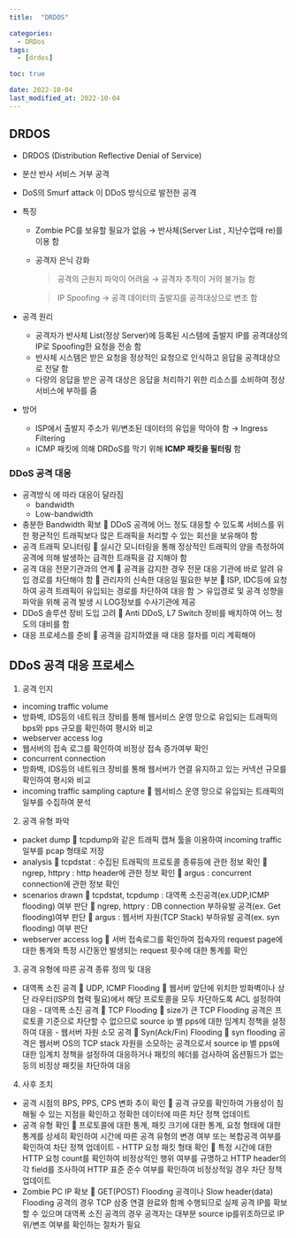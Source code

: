 ```yaml
---
title:  "DRDOS" 

categories:
  - DRDos
tags:
  - [drdos]

toc: true

date: 2022-10-04
last_modified_at: 2022-10-04
---
```


## DRDOS

- DRDOS (Distribution Reflective Denial of Service)

- 분산 반사 서비스 거부 공격

- DoS의 Smurf attack 이 DDoS 방식으로 발전한 공격

- 특징

  - Zombie PC를 보유할 필요가 없음 → 반사체(Server List , 지난수업때 re)를 이용 함

  - 공격자 은닉 강화

    > 공격의 근원지 파악이 어려움 → 공격자 추적이 거의 불가능 함

    > IP Spoofing → 공격 데이터의 출발지를 공격대상으로 변조 함

- 공격 원리
  - 공격자가 반사체 List(정상 Server)에 등록된 시스템에 출발지 IP를 공격대상의 IP로 Spoofing한 요청을 전송 함
  - 반사체 시스템은 받은 요청을 정상적인 요청으로 인식하고 응답을 공격대상으로 전달 함
  - 다량의 응답을 받은 공격 대상은 응답을 처리하기 위한 리소스를 소비하여 정상 서비스에 부하를 줌

- 방어
  - ISP에서 출발지 주소가 위/변조된 데이터의 유입을 막아야 함 → Ingress Filtering
  - ICMP 패킷에 의해 DRDoS를 막기 위해 **ICMP 패킷을 필터링** 함

### DDoS 공격 대응

- 공격방식 에 따라 대응이 달라짐
  - bandwidth
  - Low-bandwidth
- 충분한 Bandwidth 확보  DDoS 공격에 어느 정도 대응할 수 있도록 서비스를 위한 평균적인 트래픽보다 많은 트래픽을 처리할 수 있는 회선을 보유해야 함
- 공격 트래픽 모니터링  실시간 모니터링을 통해 정상적인 트래픽의 양을 측정하여 공격에 의해 발생하는 급격한 트래픽을 감 지해야 함
- 공격 대응 전문기관과의 연계  공격을 감지한 경우 전문 대응 기관에 바로 알려 유입 경로를 차단해야 함  관리자의 신속한 대응일 필요한 부분  ISP, IDC등에 요청하여 공격 트래픽이 유입되는 경로를 차단하여 대응 함 ＞ 유입경로 및 공격 성향을 파악을 위해 공격 발생 시 LOG정보를 수사기관에 제공
- DDoS 솔루션 장비 도입 고려  Anti DDoS, L7 Switch 장비를 배치하여 어느 정도의 대비를 함
- 대응 프로세스를 준비  공격을 감지하였을 때 대응 절차를 미리 계획해야

## DDoS 공격 대응 프로세스

1. 공격 인지

- incoming traffic volume
- 방화벽, IDS등의 네트워크 장비를 통해 웹서비스 운영 망으로 유입되는 트래픽의 bps와 pps 규모를 확인하여 평시와 비교
- webserver access log
- 웹서버의 접속 로그를 확인하여 비정상 접속 증가여부 확인
- concurrent connection
- 방화벽, IDS등의 네트워크 장비를 통해 웹서버가 연결 유지하고 있는 커넥션 규모를 확인하여 평시와 비교
- incoming traffic sampling capture
   웹서비스 운영 망으로 유입되는 트래픽의 일부를 수집하여 분석

2) 공격 유형 파악
- packet dump
 tcpdump와 같은 트래픽 캡쳐 툴을 이용하여 incoming traffic 일부를 pcap 형태로 저장
- analysis
 tcpdstat : 수집된 트래픽의 프로토콜 종류등에 관한 정보 확인  ngrep, httpry : http header에 관한 정보 확인  argus : concurrent connection에 관한 정보 확인
- scenarios drawn
 tcpdstat, tcpdump : 대역폭 소진공격(ex.UDP,ICMP flooding) 여부 판단  ngrep, httpry : DB connection 부하유발 공격(ex. Get flooding)여부 판단  argus : 웹서버 자원(TCP Stack) 부하유발 공격(ex. syn flooding) 여부 판단
- webserver access log
 서버 접속로그를 확인하여 접속자의 request page에 대한 통계와 특정 시간동안 발생되는 request 횟수에 대한 통계를 확인

3) 공격 유형에 따른 공격 종류 정의 및 대응
- 대역폭 소진 공격  UDP, ICMP Flooding  웹서버 앞단에 위치한 방화벽이나 상단 라우터(ISP의 협력 필요)에서 해당 프로토콜을 모두 차단하도록 ACL 설정하여 대응 - 대역폭 소진 공격  TCP Flooding  size가 큰 TCP Flooding 공격은 프로토콜 기준으로 차단할 수 없으므로 source ip 별 pps에 대한 임계치 정책을 설정하여 대응 - 웹서버 자원 소모 공격  Syn(Ack/Fin) Flooding  syn flooding 공격은 웹서버 OS의 TCP stack 자원을 소모하는 공격으로서 source ip 별 pps에 대한 임계치 정책을 설정하여 대응하거나 패킷의 헤더를 검사하여 옵션필드가 없는 등의 비정상 패킷을 차단하여 대응

4) 사후 조치
- 공격 시점의 BPS, PPS, CPS 변화 추이 확인  공격 규모를 확인하여 가용성이 침해될 수 있는 지점을 확인하고 정확한 데이터에 따른 차단 정책 업데이트
- 공격 유형 확인
 프로토콜에 대한 통계, 패킷 크기에 대한 통계, 요청 형태에 대한 통계를 상세히 확인하여 시간에 따른 공격 유형의 변경 여부 또는 복합공격 여부를 확인하여 차단 정책 업데이트 - HTTP 요청 패킷 형태 확인
 특정 시간에 대한 HTTP 요청 count를 확인하여 비정상적인 행위 여부를 규명하고 HTTP header의각 field를 조사하여 HTTP 표준 준수 여부를 확인하여 비정상적일 경우 차단 정책 업데이트
- Zombie PC IP 확보
 GET(POST) Flooding 공격이나 Slow header(data) Flooding 공격의 경우 TCP 삼중 연결 완료와 함께 수행되므로 실제 공격 IP를 확보할 수 있으며 대역폭 소진 공격의 경우 공격자는 대부분 source ip를위조하므로 IP 위/변조 여부를 확인하는 절차가 필요